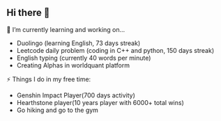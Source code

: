 ## Hi there 👋
🌱 I’m currently learning and working on...
- Duolingo (learning English, 73 days streak)
- Leetcode daily problem (coding in C++ and python, 150 days streak)
- English typing (currently 40 words per minute)
- Creating Alphas in worldquant platform

⚡ Things I do in my free time:
- Genshin Impact Player(700 days activity)
- Hearthstone player(10 years player with 6000+ total wins)
- Go hiking and go to the gym


<!--
**adson1234/adson1234** is a ✨ _special_ ✨ repository because its `README.md` (this file) appears on your GitHub profile.

Here are some ideas to get you started:

- 🔭 I’m currently working on ...
- 🌱 I’m currently learning ...
- 👯 I’m looking to collaborate on ...
- 🤔 I’m looking for help with ...
- 💬 Ask me about ...
- 📫 How to reach me: ...
- 😄 Pronouns: ...
- ⚡ Fun fact: ...
-->
